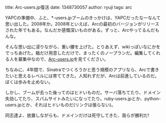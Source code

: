 title: Arc-users.jp復活
date: 1348730057
author: ryuji
tags: arc

YAPCの準備中、ふと、*-users.jpブームのきっかけは、YAPCだったなーなんて思い出した。2008年か。2008年といえば、Arcの最初のバージョンがリリースされた年でもある。なんだか感慨深いものがある。ずっと、Arcやってるんだもんな。

そんな思い出に浸りながら、重い腰を上げた。とりあえず、wikiっぽいなにかをでっちあげた。箱だけ用意しただけで、まったくのノープランだ。編集してくれる人を募集中なので、[Arc-users.jp](http://arc-users.jp)を見てください。

ちなみに、4年間で、Sinatraでつくろうかと思う規模のアプリなら、Arcで書きたいと思えるレベルには育ててきた。人知れずだが、Arcは前進しているのだ。ぼくは歩みを止めない。

しかし、ブームが去った後ってのはヒドいものだ。サーバ落ちてたり、ドメイン失効してたり、スパムサイトみたいになってたり。ruby-users.jpとか、python-users.jpとか、それはヒドいものだ(リンクは張らない)。

同志達よ、放置しながらも、ドメインだけは死守してきた、我らが勝利だ!
